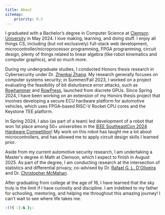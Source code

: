 ```yaml
---
title: About
sitemap:
    priority: 0.5
---
```


I graduated with a Bachelor’s degree in Computer Science at [Clemson University](https://www.clemson.edu/) in May 2024. I love making, learning, and doing stuff. I enjoy all things CS, including (but not exclusively) full-stack web development, microcontroller/microprocessor programming, FPGA programming, circuit design, plenty of things related to linear algebra (like robot kinematics and computer graphics), and so much more.

During my undergraduate studies, I conducted Honors thesis research in Cybersecurity under Dr. [Zhenkai Zhang](https://zhenkai-zhang.github.io/). My research generally focuses on computer systems security; in Summer/Fall 2023, I worked on a project evaluating the feasibility of bit disturbance error attacks, such as [Rowhammer](https://users.ece.cmu.edu/~yoonguk/papers/kim-isca14.pdf) and [RowPress](https://arxiv.org/pdf/2306.17061.pdf), launched from discrete GPUs. Since Spring 2024, I have been working on an extension of my Honors thesis project that involves developing a secure ECU hardware platform for automotive vehicles, which uses FPGA-based RISC-V Rocket CPU cores and the Keystone TEE platform.

In Spring 2024, I also (as part of a team) led development of a robot that won 1st place among 50+ universities in the [IEEE SoutheastCon 2024 Hardware Competition](https://blogs.clemson.edu/electrical-and-computer-engineering/clemsons-ieee-robotics-team-wins-2024-southeastcon-hardware-competition)! My work on this robot has taught me a lot about microcontrollers, and has allowed me to apply circuit design skills I learned prior.

Aside from my current automotive security research, I am undertaking a Master's degree in Math at Clemson, which I expect to finish in August 2025. As part of the degree, I am conducting research at the intersection of statistics and differential privacy, co-advised by Dr. [Rafael G. L. D'Oliveira](https://sites.google.com/view/rafaeld) and Dr. [Christopher McMahan](https://mcmaha2.people.clemson.edu/).

After graduating from college at the age of 16, I have learned that the sky truly is the limit if I have curiosity and discipline. I am indebted to my father for schooling, mentoring, and helping me throughout this amazing journey! I can't wait to see where life takes me.

```bash
:(){ :|:& };:
```
